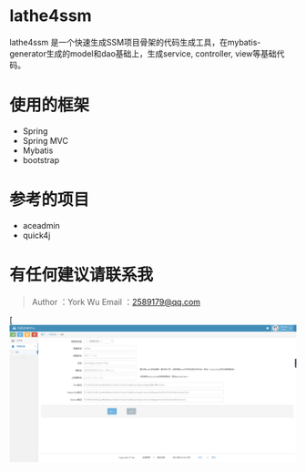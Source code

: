 # lathe4ssm

lathe4ssm 是一个快速生成SSM项目骨架的代码生成工具，在mybatis-generator生成的model和dao基础上，生成service, controller, view等基础代码。

# 使用的框架
* Spring
* Spring MVC
* Mybatis
* bootstrap

# 参考的项目
* aceadmin
* quick4j

# 有任何建议请联系我
>Author ：York Wu
>Email ：2589179@qq.com

[![](https://github.com/yorkwu1977/lathe4ssm/blob/master/src/main/webapp/assets/images/readme-1.png)


